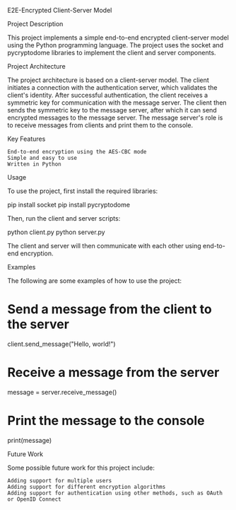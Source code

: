 E2E-Encrypted Client-Server Model

Project Description

This project implements a simple end-to-end encrypted client-server model using the Python programming language. The project uses the socket and pycryptodome libraries to implement the client and server components.

Project Architecture

The project architecture is based on a client-server model. The client initiates a connection with the authentication server, which validates the client's identity. After successful authentication, the client receives a symmetric key for communication with the message server. The client then sends the symmetric key to the message server, after which it can send encrypted messages to the message server. The message server's role is to receive messages from clients and print them to the console.

Key Features

    End-to-end encryption using the AES-CBC mode
    Simple and easy to use
    Written in Python

Usage

To use the project, first install the required libraries:

pip install socket
pip install pycryptodome

Then, run the client and server scripts:

python client.py
python server.py

The client and server will then communicate with each other using end-to-end encryption.

Examples

The following are some examples of how to use the project:

# Send a message from the client to the server
client.send_message("Hello, world!")

# Receive a message from the server
message = server.receive_message()

# Print the message to the console
print(message)

Future Work

Some possible future work for this project include:

    Adding support for multiple users
    Adding support for different encryption algorithms
    Adding support for authentication using other methods, such as OAuth or OpenID Connect